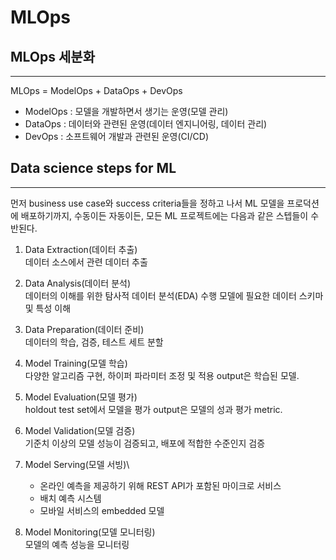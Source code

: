 # MLOps

## MLOps 세분화
---
MLOps = ModelOps + DataOps + DevOps

- ModelOps : 모델을 개발하면서 생기는 운영(모델 관리)
- DataOps : 데이터와 관련된 운영(데이터 엔지니어링, 데이터 관리)
- DevOps : 소프트웨어 개발과 관련된 운영(CI/CD)

## Data science steps for ML
---
먼저 business use case와 success criteria들을 정하고 나서 ML 모델을 프로덕션에 배포하기까지, 수동이든 자동이든, 모든 ML 프로젝트에는 다음과 같은 스텝들이 수반된다.

1. Data Extraction(데이터 추출)\
    데이터 소스에서 관련 데이터 추출

2. Data Analysis(데이터 분석)\
    데이터의 이해를 위한 탐사적 데이터 분석(EDA) 수행
    모델에 필요한 데이터 스키마 및 특성 이해

3. Data Preparation(데이터 준비)\
    데이터의 학습, 검증, 테스트 세트 분할

4. Model Training(모델 학습)\
    다양한 알고리즘 구현, 하이퍼 파라미터 조정 및 적용
    output은 학습된 모델.

5. Model Evaluation(모델 평가)\
    holdout test set에서 모델을 평가
    output은 모델의 성과 평가 metric.

6. Model Validation(모델 검증)\
    기준치 이상의 모델 성능이 검증되고, 배포에 적합한 수준인지 검증

7. Model Serving(모델 서빙)\
   - 온라인 예측을 제공하기 위해 REST API가 포함된 마이크로 서비스
   - 배치 예측 시스템
   - 모바일 서비스의 embedded 모델

8. Model Monitoring(모델 모니터링)\
    모델의 예측 성능을 모니터링